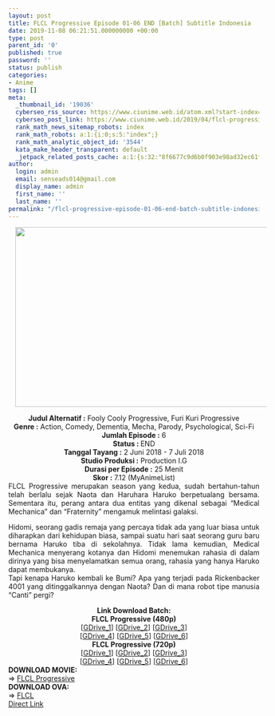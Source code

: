 ```yaml
---
layout: post
title: FLCL Progressive Episode 01-06 END [Batch] Subtitle Indonesia
date: 2019-11-08 06:21:51.000000000 +00:00
type: post
parent_id: '0'
published: true
password: ''
status: publish
categories:
- Anime
tags: []
meta:
  _thumbnail_id: '19036'
  cyberseo_rss_source: https://www.ciunime.web.id/atom.xml?start-index=2101&max-results=150
  cyberseo_post_link: https://www.ciunime.web.id/2019/04/flcl-progressive-episode-01-06-end.html
  rank_math_news_sitemap_robots: index
  rank_math_robots: a:1:{i:0;s:5:"index";}
  rank_math_analytic_object_id: '3544'
  kata_make_header_transparent: default
  _jetpack_related_posts_cache: a:1:{s:32:"8f6677c9d6b0f903e98ad32ec61f8deb";a:2:{s:7:"expires";i:1651530659;s:7:"payload";a:0:{}}}
author:
  login: admin
  email: senseads014@gmail.com
  display_name: admin
  first_name: ''
  last_name: ''
permalink: "/flcl-progressive-episode-01-06-end-batch-subtitle-indonesia/"
---
```

<div class="separator" style="clear: both; text-align: center;"><a href="https://1.bp.blogspot.com/-z0z4UjIV9Rw/XLRUbBp2j5I/AAAAAAAAQdw/V0bY-kHIOzY6RvzjwWlg2GGoK5PENJUcgCPcBGAYYCw/s1600/FLCL%2BProgressive.jpg" imageanchor="1" style="margin-left: 1em; margin-right: 1em;"><img border="0" data-original-height="720" data-original-width="1280" height="360" src="{{ site.baseurl }}/assets/2019/11/FLCL%2BProgressive.jpg" width="640" /></a></div>
<p>
<div style="text-align: center;"><b>Judul</b><b><b> Alternatif </b>:</b> Fooly Cooly Progressive, Furi Kuri Progressive</div>
<div style="text-align: center;"><b><b>Genre :</b></b> Action, Comedy, Dementia, Mecha, Parody, Psychological, Sci-Fi</div>
<div style="text-align: center;"><b>Jumlah Episode :</b> 6<br /><b>Status :&nbsp;</b>END<br /><b>Tanggal Tayang :</b> 2 Juni 2018 - 7 Juli 2018<br /><b>Studio Produksi :</b> Production I.G<br /><b>Durasi per Episode :</b> 25 Menit</div>
<div style="text-align: center;"><b>Skor :</b> 7.12 (MyAnimeList)</div>
<div style="text-align: center;"></div>
<div style="text-align: justify;">FLCL Progressive merupakan season yang kedua, sudah bertahun-tahun telah berlalu sejak Naota dan Haruhara Haruko berpetualang bersama. Sementara itu, perang antara dua entitas yang dikenal sebagai “Medical Mechanica” dan “Fraternity” mengamuk melintasi galaksi.</p>
<p>Hidomi, seorang gadis remaja yang percaya tidak ada yang luar biasa untuk diharapkan dari kehidupan biasa, sampai suatu hari saat seorang guru baru bernama Haruko tiba di sekolahnya. Tidak lama kemudian, Medical Mechanica menyerang kotanya dan Hidomi menemukan rahasia di dalam dirinya yang bisa menyelamatkan semua orang, rahasia yang hanya Haruko dapat membukanya.<br />Tapi kenapa Haruko kembali ke Bumi? Apa yang terjadi pada Rickenbacker 4001 yang ditinggalkannya dengan Naota? Dan di mana robot tipe manusia “Canti” pergi?</div>
<div style="text-align: justify;"></div>
<div style="text-align: justify;"></div>
<div style="text-align: center;"><b>Link Download Batch:</b></div>
<div style="text-align: center;">
<div style="text-align: center;">
<div style="text-align: center;"><b>FLCL Progressive (480p)</b></div>
</div>
</div>
<div style="text-align: center;">[<a href="https://drive.google.com/uc?id=16YX7OpYtQQu10voAi9VzJ_HhLXsDUwTj" target="_blank" rel="noopener">GDrive_1</a>] [<a href="https://drive.google.com/uc?id=1QCN7oKm3OsI0IrwtwrkW_s-R6zbF01-w" target="_blank" rel="noopener">GDrive_2</a>] [<a href="https://drive.google.com/uc?id=1ROgd4Ro9Md1jcCFXoS3SjHrV5Y_HzidT" target="_blank" rel="noopener">GDrive_3</a>]<br />[<a href="https://drive.google.com/uc?id=1UCZP8uTf3oAXlunDRFvNJjggbs8UoSpC" target="_blank" rel="noopener">GDrive_4</a>] [<a href="https://drive.google.com/uc?id=1z2SduUFvh0rd3guzu6nF1Hmqdfndl6jU" target="_blank" rel="noopener">GDrive_5</a>] [<a href="https://drive.google.com/uc?export=download&amp;id=1LSxdoVJ-uaymzxc5isM-EKHsB_jw_QVR" target="_blank" rel="noopener">GDrive_6</a>]</div>
<div style="text-align: center;">
<div style="text-align: center;"><b>FLCL Progressive (720p)</b></div>
<div style="text-align: center;">[<a href="https://drive.google.com/uc?id=1QOOeshPDxeLeG3R3R9iqLCPZ0Tfp4PfT" target="_blank" rel="noopener">GDrive_1</a>] [<a href="https://drive.google.com/uc?id=1CPIoS2EZX-gh2BXZIDeZKBCT4YZUD6wz" target="_blank" rel="noopener">GDrive_2</a>] [<a href="https://drive.google.com/uc?id=1rAb_986q-_SatyeZSahuEnsYu31GXiUZ" target="_blank" rel="noopener">GDrive_3</a>]<br />[<a href="https://drive.google.com/uc?id=1yrFreGyka7pGDNT_pkKU7e291iVzomSi" target="_blank" rel="noopener">GDrive_4</a>] [<a href="https://drive.google.com/uc?export=download&amp;id=130ZmJdXRyL-lLG5-96FQh9AEzU2AJTFM" target="_blank" rel="noopener">GDrive_5</a>] [<a href="https://drive.google.com/uc?export=download&amp;id=1GtaA2gH1BlVklIFii0PU2exHPi-yw7mB" target="_blank" rel="noopener">GDrive_6</a>]
<div style="text-align: left;"></div>
<div style="text-align: left;"></div>
<div style="text-align: left;"><b>DOWNLOAD MOVIE:</b></div>
<div style="text-align: left;"></div>
<div style="text-align: left;">=&gt;&nbsp;<a href="https://www.ciunime.web.id/2019/11/flcl-progressive-movie-subtitle.html" target="_blank" rel="noopener">FLCL Progressive</a></div>
<div style="text-align: left;"></div>
<div style="text-align: left;"><b>DOWNLOAD OVA:</b></div>
<div style="text-align: left;"></div>
<div style="text-align: left;">=&gt;&nbsp;<a href="https://www.ciunime.web.id/2019/04/flcl-episode-01-06-end-batch-ova.html" target="_blank" rel="noopener">FLCL</a></div>
<div style="text-align: left;"></div>
</div>
</div>
<link rel="stylesheet" href="https://cdnjs.cloudflare.com/ajax/libs/font-awesome/4.7.0/css/font-awesome.min.css" />
<div class="divbtn"> <a href="https://handymansurrender.com/fihup8buzv?key=94550f7ce39444073321dde3b8782f97" class="btn"><i class="fa fa-download"></i> Direct Link</a> </div>
